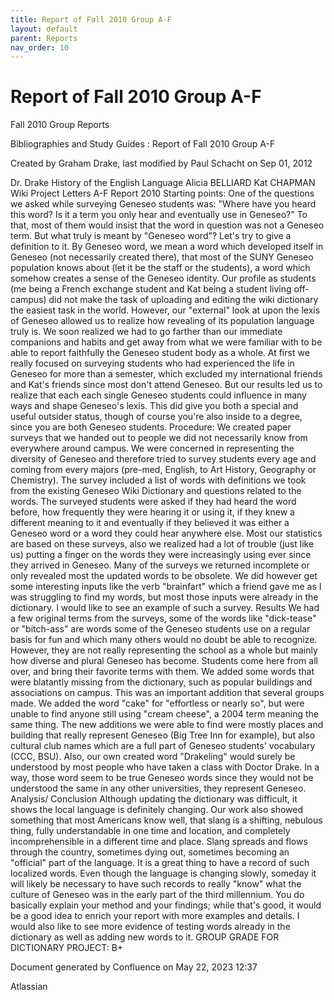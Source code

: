 ```yaml
---
title: Report of Fall 2010 Group A-F
layout: default
parent: Reports
nav_order: 10
---
```


# Report of Fall 2010 Group A-F

Fall 2010 Group Reports

Bibliographies and Study Guides : Report of Fall 2010 Group A-F

Created by  Graham Drake, last modified by  Paul Schacht on Sep 01, 2012

Dr. Drake History of the English Language Alicia BELLIARD Kat CHAPMAN       Wiki Project Letters A-F Report 2010       Starting points: One of the questions we asked while surveying Geneseo students was: &quot;Where have you heard this word? Is it a term you only hear and eventually use in Geneseo?&quot; To that, most of them would insist that the word in question was not a Geneseo term. But what truly is meant by &quot;Geneseo word&quot;? Let's try to give a definition to it. By Geneseo word, we mean a word which developed itself in Geneseo (not necessarily created there), that most of the SUNY Geneseo population knows about (let it be the staff or the students), a word which somehow creates a sense of the Geneseo identity.  Our profile as students (me being a French exchange student and Kat being a student living off-campus) did not make the task of uploading and editing the wiki dictionary the easiest task in the world. However, our &quot;external&quot; look at upon the lexis of Geneseo allowed us to realize how revealing of its population language truly is. We soon realized we had to go farther than our immediate companions and habits and get away from what we were familiar with to be able to report faithfully the Geneseo student body as a whole. At first we really focused on surveying students who had experienced the life in Geneseo for more than a semester, which excluded my international friends and Kat's friends since most don't attend Geneseo. But our results led us to realize that each each single Geneseo students could influence in many ways and shape Geneseo's lexis.  This did give you both a special and useful outsider status, though of course you're also inside to a degree, since you are both Geneseo students.  Procedure: We created paper surveys that we handed out to people we did not necessarily know from everywhere around campus. We were concerned in representing the diversity of Geneseo and therefore tried to survey students every age and coming from every majors (pre-med, English, to Art History, Geography or Chemistry). The survey included a list of words with definitions we took from the existing Geneseo Wiki Dictionary and questions related to the words. The surveyed students were asked if they had heard the word before, how frequently they were hearing it or using it, if they knew a different meaning to it and eventually if they believed it was either a Geneseo word or a word they could hear anywhere else. Most our statistics are based on these surveys, also we realized had a lot of trouble (just like us) putting a finger on the words they were increasingly using ever since they arrived in Geneseo. Many of the surveys we returned incomplete or only revealed most the updated words to be obsolete. We did however get some interesting inputs like the verb &quot;brainfart&quot; which a friend gave me as I was struggling to find my words, but most those inputs were already in the dictionary.  I would like to see an example of such a survey.  Results We had a few original terms from the surveys, some of the words like &quot;dick-tease&quot; or &quot;bitch-ass&quot; are words some of the Geneseo students use on a regular basis for fun and which many others would no doubt be able to recognize. However, they are not really representing the school as a whole but mainly how diverse and plural Geneseo has become. Students come here from all over, and bring their favorite terms with them. We added some words that were blatantly missing from the dictionary, such as popular buildings and associations on campus. This was an important addition that several groups made. We added the word &quot;cake&quot; for &quot;effortless or nearly so&quot;, but were unable to find anyone still using &quot;cream cheese&quot;, a 2004 term meaning the same thing.  The new additions we were able to find were mostly places and building that really represent Geneseo (Big Tree Inn for example), but also cultural club names which are a full part of Geneseo students' vocabulary (CCC, BSU). Also, our own created word &quot;Drakeling&quot; would surely be understood by most people who have taken a class with Doctor Drake. In a way, those word seem to be true Geneseo words since they would not be understood the same in any other universities, they represent Geneseo. Analysis/ Conclusion Although updating the dictionary was difficult, it shows the local language is definitely changing. Our work also showed something that most Americans know well, that slang is a shifting, nebulous thing, fully understandable in one time and location, and completely incomprehensible in a different time and place. Slang spreads and flows through the country, sometimes dying out, sometimes becoming an &quot;official&quot; part of the language. It is a great thing to have a record of such localized words. Even though the language is changing slowly, someday it will likely be necessary to have such records to really &quot;know&quot; what the culture of Geneseo was in the early part of the third millennium.  You do basically explain your method and your findings; while that's good, it would be a good idea to enrich your report with more examples and details. I would also like to see more evidence of testing words already in the dictionary as well as adding new words to it.  GROUP GRADE FOR DICTIONARY PROJECT:  B+

Document generated by Confluence on May 22, 2023 12:37

Atlassian
